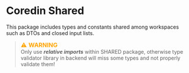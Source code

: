# Coredin Shared

This package includes types and constants shared among workspaces such as DTOs and closed input lists.

> <font color="orange" size="3">⚠️ **WARNING**</font><br> Only use ***relative imports*** within SHARED package, otherwise type validator library in backend will miss some types and not properly validate them!
